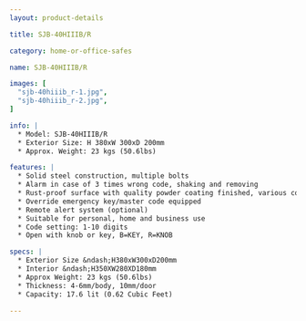 ```yaml
---
layout: product-details

title: SJB-40HIIIB/R

category: home-or-office-safes

name: SJB-40HIIIB/R

images: [
  "sjb-40hiiib_r-1.jpg",
  "sjb-40hiiib_r-2.jpg",
]

info: |
  * Model: SJB-40HIIIB/R
  * Exterior Size: H 380xW 300xD 200mm
  * Approx. Weight: 23 kgs (50.6lbs)

features: |
  * Solid steel construction, multiple bolts
  * Alarm in case of 3 times wrong code, shaking and removing
  * Rust-proof surface with quality powder coating finished, various colors available
  * Override emergency key/master code equipped
  * Remote alert system (optional)
  * Suitable for personal, home and business use
  * Code setting: 1-10 digits
  * Open with knob or key, B=KEY, R=KNOB

specs: |
  * Exterior Size &ndash;H380xW300xD200mm
  * Interior &ndash;H350XW280XD180mm
  * Approx Weight: 23 kgs (50.6lbs)
  * Thickness: 4-6mm/body, 10mm/door
  * Capacity: 17.6 lit (0.62 Cubic Feet)

---
```



